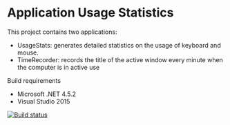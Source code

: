 Application Usage Statistics
========================================================================
This project contains two applications:
- UsageStats: generates detailed statistics on the usage of keyboard and mouse.
- TimeRecorder: records the title of the active window every minute when the computer is in active use

Build requirements
- Microsoft .NET 4.5.2
- Visual Studio 2015

[![Build status](https://ci.appveyor.com/api/projects/status/78l59q8r5h1a6e21?svg=true)](https://ci.appveyor.com/project/objorke/usagestats)
